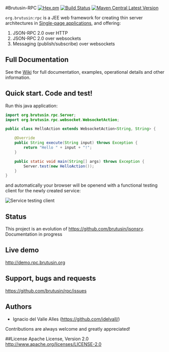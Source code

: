 #Brutusin-RPC [![Hex.pm](https://img.shields.io/hexpm/l/plug.svg)](http://www.apache.org/licenses/LICENSE-2.0) [![Build Status](https://api.travis-ci.org/brutusin/Brutusin-RPC.svg?branch=master)](https://travis-ci.org/brutusin/Brutusin-RPC) [![Maven Central Latest Version](https://maven-badges.herokuapp.com/maven-central/org.brutusin/rpc-root/badge.svg)](https://maven-badges.herokuapp.com/maven-central/org.brutusin/rpc/)

`org.brutusin:rpc` is a JEE web framework for creating thin server architectures in [Single-page applications](https://en.wikipedia.org/wiki/Single-page_application), and offering:

1. JSON-RPC 2.0 over HTTP
2. JSON-RPC 2.0 over websockets
3. Messaging (publish/subscribe) over websockets

## Full Documentation

See the [Wiki](https://github.com/brutusin/rpc/wiki) for full documentation, examples, operational details and other information.

## Quick start. Code and test!

Run this java application:
```java
import org.brutusin.rpc.Server;
import org.brutusin.rpc.websocket.WebsocketAction;

public class HelloAction extends WebsocketAction<String, String> {

    @Override
    public String execute(String input) throws Exception {
        return "Hello " + input + "!";
    }

    public static void main(String[] args) throws Exception {
        Server.test(new HelloAction());
    }
}
```
and automatically your browser will be openend with a functional testing client for the newly created service:

![Service testing client](doc/img/service-test.png)

## Status
This project is an evolution of https://github.com/brutusin/jsonsrv. Documentation in progress

## Live demo
http://demo.rpc.brutusin.org

## Support, bugs and requests
https://github.com/brutusin/rpc/issues

## Authors

- Ignacio del Valle Alles (<https://github.com/idelvall/>)

Contributions are always welcome and greatly appreciated!

##License
Apache License, Version 2.0
http://www.apache.org/licenses/LICENSE-2.0
